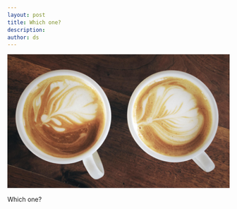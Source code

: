 ```yaml
---
layout: post
title: Which one?
description:
author: ds
---
```


![2 cups of cappuccino](/content/images/2019/10/2-cups-of-coffee.jpg)

Which one?
